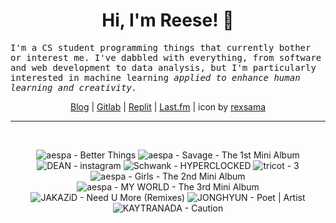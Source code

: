 <h1 align="center">Hi, I'm Reese! 👋</h1>

<p><samp>I'm a CS student programming things that currently bother or interest me. I've dabbled with everything, from software and web development to data analysis, but I'm particularly interested in machine learning <i>applied to enhance human learning and creativity.</i></p></samp>

<p align="center">
 <a href="https://renys.dev">Blog</a> | <a href="https://gitlab.com/renys">Gitlab</a> | <a href="https://replit.com/@renys">Replit</a> | <a href="https://last.fm/user/i-dle">Last.fm</a> | icon by <a href="https://deviantart.com/rexsama">rexsama</a>
</p>

<hr class="dotted">
<br>
<!-- lastfm -->
<p align="center"><img src="https://lastfm.freetls.fastly.net/i/u/64s/1baa7610b225c971aba5044607a2ec89.jpg" title="aespa - Better Things"> <img src="https://lastfm.freetls.fastly.net/i/u/64s/9686de538a7ca3b967de4cc7e76e316b.jpg" title="aespa - Savage - The 1st Mini Album"> <img src="https://lastfm.freetls.fastly.net/i/u/64s/8cb894f5228ac60063855967d7789f2e.png" title="DEAN - instagram"> <img src="https://lastfm.freetls.fastly.net/i/u/64s/f8c923a2da7334e1f5db0e5214dc0d38.jpg" title="Schwank - HYPERCLOCKED"> <img src="https://lastfm.freetls.fastly.net/i/u/64s/7fa5bd9d654a908dc960de83bc181183.jpg" title="tricot - 3"> <img src="https://lastfm.freetls.fastly.net/i/u/64s/442d5723f86b5bc015b70d18326f77cf.jpg" title="aespa - Girls - The 2nd Mini Album"> <img src="https://lastfm.freetls.fastly.net/i/u/64s/3b96f9008abaa1134b17b8752abc3f78.jpg" title="aespa - MY WORLD - The 3rd Mini Album"> <img src="https://lastfm.freetls.fastly.net/i/u/64s/f264d125f31744afc499c5de176a117b.jpg" title="JAKAZiD - Need U More (Remixes)"> <img src="https://lastfm.freetls.fastly.net/i/u/64s/0e281053bdc69dae5da86bee808c5cb8.jpg" title="JONGHYUN - Poet | Artist"> <img src="https://lastfm.freetls.fastly.net/i/u/64s/cd757a53200b62388cd74c788fe22d84.jpg" title="KAYTRANADA - Caution"> </p>
